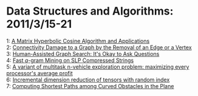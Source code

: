 # Data Structures and Algorithms: 2011/3/15-21  
1: [A Matrix Hyperbolic Cosine Algorithm and Applications](https://doi.org/10.48550/arXiv.1103.2793)  
2: [Connectivity Damage to a Graph by the Removal of an Edge or a Vertex](https://doi.org/10.48550/arXiv.1103.3075)  
3: [Human-Assisted Graph Search: It's Okay to Ask Questions](https://doi.org/10.48550/arXiv.1103.3102)  
4: [Fast $q$-gram Mining on SLP Compressed Strings](https://doi.org/10.48550/arXiv.1103.3114)  
5: [A variant of multitask n-vehicle exploration problem: maximizing every  processor's average profit](https://doi.org/10.48550/arXiv.1103.3224)  
6: [Incremental dimension reduction of tensors with random index](https://doi.org/10.48550/arXiv.1103.3585)  
7: [Computing Shortest Paths among Curved Obstacles in the Plane](https://doi.org/10.48550/arXiv.1103.3911)  